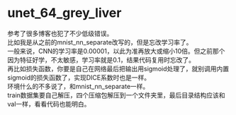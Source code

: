 # unet_64_grey_liver
参考了很多博客也犯了不少低级错误。<br>
比如我是从之前的mnist_nn_separate改写的，但是忘改学习率了。<br>
一般来说，CNN的学习率是0.00001，以此为准再放大或缩小10倍。但之前那个因为特征好学，不太敏感，学习率就是0.1，结果代码复用时忘改了。<br>
再比如损失函数，你要是自己在网络最后把输出用sigmoid处理了，就别调用内置sigmoid的损失函数了，实现DICE系数时也是一样。<br>
环境什么的不多说了，和mnist_nn_separate一样。<br>
train数据集要自己解压，四个压缩包解压到一个文件夹里，最后目录结构应该和val一样，看看代码也能明白。<br>

